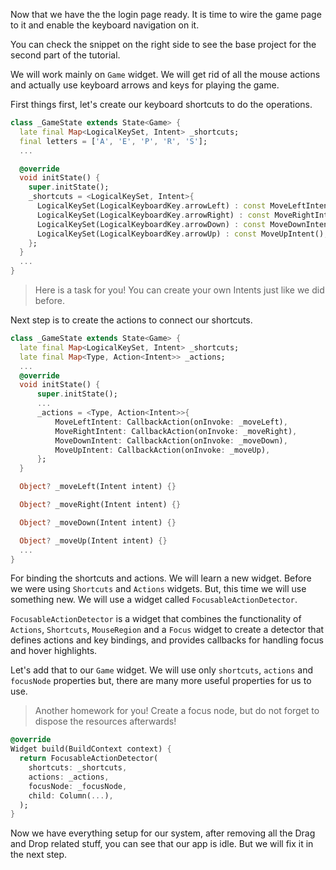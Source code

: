 Now that we have the the login page ready. It is time to wire the game page to it and enable the keyboard navigation on it. 

You can check the snippet on the right side to see the base project for the second part of the tutorial.

We will work mainly on `Game` widget. We will get rid of all the mouse actions and actually use keyboard arrows and keys for playing the game.

First things first, let's create our keyboard shortcuts to do the operations. 

```dart
class _GameState extends State<Game> {
  late final Map<LogicalKeySet, Intent> _shortcuts;
  final letters = ['A', 'E', 'P', 'R', 'S'];
  ...

  @override
  void initState() {
    super.initState();
    _shortcuts = <LogicalKeySet, Intent>{
      LogicalKeySet(LogicalKeyboardKey.arrowLeft) : const MoveLeftIntent(),
      LogicalKeySet(LogicalKeyboardKey.arrowRight) : const MoveRightIntent(),
      LogicalKeySet(LogicalKeyboardKey.arrowDown) : const MoveDownIntent(),
      LogicalKeySet(LogicalKeyboardKey.arrowUp) : const MoveUpIntent(),
    };
  }
  ...
}
```

> Here is a task for you! You can create your own Intents just like we did before.


Next step is to create the actions to connect our shortcuts.  

```dart
class _GameState extends State<Game> {
  late final Map<LogicalKeySet, Intent> _shortcuts;
  late final Map<Type, Action<Intent>> _actions;
  ...
  @override
  void initState() {
      super.initState();
      ...
      _actions = <Type, Action<Intent>>{
          MoveLeftIntent: CallbackAction(onInvoke: _moveLeft),
          MoveRightIntent: CallbackAction(onInvoke: _moveRight),
          MoveDownIntent: CallbackAction(onInvoke: _moveDown),
          MoveUpIntent: CallbackAction(onInvoke: _moveUp),
      };
  }

  Object? _moveLeft(Intent intent) {}

  Object? _moveRight(Intent intent) {}

  Object? _moveDown(Intent intent) {}

  Object? _moveUp(Intent intent) {}
  ...
}
```

For binding the shortcuts and actions. We will learn a new widget. Before we were using `Shortcuts` and `Actions` widgets. But, this time we will use something new. We will use a widget called `FocusableActionDetector`.

`FocusableActionDetector` is a widget that combines the functionality of `Actions`, `Shortcuts`, `MouseRegion` and a `Focus` widget to create a detector that defines actions and key bindings, and provides callbacks for handling focus and hover highlights.

Let's add that to our `Game` widget. We will use only `shortcuts`, `actions` and `focusNode`  properties but, there are many more useful properties for us to use.

> Another homework for you! Create a focus node, but do not forget to dispose the resources afterwards!

```dart
@override
Widget build(BuildContext context) {
  return FocusableActionDetector(
    shortcuts: _shortcuts,
    actions: _actions,
    focusNode: _focusNode,
    child: Column(...),
  );
}
```

Now we have everything setup for our system, after removing all the Drag and Drop related stuff, you can see that our app is idle. But we will fix it in the next step.
